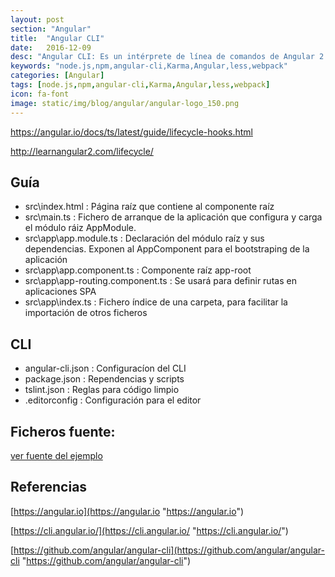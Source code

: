 ```yaml
---
layout: post
section: "Angular"
title:  "Angular CLI"
date:   2016-12-09
desc: "Angular CLI: Es un intérprete de línea de comandos de Angular 2 que te facilitará el inicio y desarrollo de proyectos, ocupándose de la **creación del esqueleto, o scaffolding**, de la mayoría de los componentes de una aplicación Angular."
keywords: "node.js,npm,angular-cli,Karma,Angular,less,webpack"
categories: [Angular]
tags: [node.js,npm,angular-cli,Karma,Angular,less,webpack]
icon: fa-font
image: static/img/blog/angular/angular-logo_150.png
---
```


https://angular.io/docs/ts/latest/guide/lifecycle-hooks.html

http://learnangular2.com/lifecycle/


## Guía ##

- src\index.html : Página raíz que contiene al componente raíz <app-root>
- src\main.ts : Fichero de arranque de la aplicación que configura y carga el módulo ráiz AppModule.
- src\app\app.module.ts : Declaración del módulo raíz y sus dependencias. Exponen al AppComponent para el bootstraping de la aplicación
- src\app\app.component.ts : Componente raíz app-root
- src\app\app-routing.component.ts : Se usará para definir rutas en aplicaciones SPA
- src\app\index.ts : Fichero índice de una carpeta, para facilitar la importación de otros ficheros

## CLI ##

- angular-cli.json : Configuracíon del CLI
- package.json : Rependencias y scripts
- tslint.json : Reglas para código limpio
- .editorconfig : Configuración para el editor


## Ficheros fuente: ##

[ver fuente del ejemplo](https://github.com/javiermartinalonso/Angular-2/tree/master/hola-mundo "ver fuente del ejemplo")

## Referencias ##

[https://angular.io](https://angular.io "https://angular.io")

[https://cli.angular.io/](https://cli.angular.io/ "https://cli.angular.io/")

[https://github.com/angular/angular-cli](https://github.com/angular/angular-cli "https://github.com/angular/angular-cli")